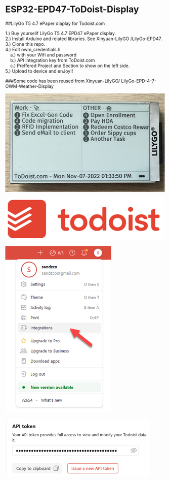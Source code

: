 # ESP32-EPD47-ToDoist-Display<br>
##LilyGo T5 4.7 ePaper diaplay for Todoist.com

1.) Buy yoursellf LilyGo T5 4.7 EPD47 ePaper display.<br>
2.) Install Arduino and related libraries. See  Xinyuan-LilyGO /LilyGo-EPD47.<br>
3.) Clone this repo.<br>
4.) Edit owm_credentials.h <br>
&nbsp;&nbsp;&nbsp;&nbsp;a.) with your Wifi and password<br>
&nbsp;&nbsp;&nbsp;&nbsp;b.) API integration key from ToDoist.com<br>
&nbsp;&nbsp;&nbsp;&nbsp;c.) Preffered Project and Section to show on the left side.<br>
5.) Upload to device and enJoy!!<br>

###Some code has been reused from Xinyuan-LilyGO/ LilyGo-EPD-4-7-OWM-Weather-Display 

![ToDoist-Display](images/epd47Front.jpeg)

![ToDoist-Display](images/todoist.png)

![ToDoist.com Integrations](images/integ.png)

![ToDoist.com API Token](images/token.png)